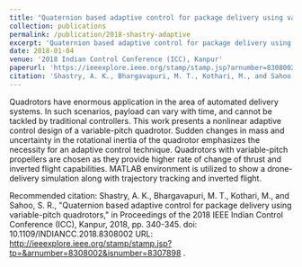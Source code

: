 ```yaml
---
title: "Quaternion based adaptive control for package delivery using variable-pitch quadrotors"
collection: publications
permalink: /publication/2018-shastry-adaptive
excerpt: 'Quaternion based adaptive control for package delivery using variable-pitch quadrotors'
date: 2018-01-04
venue: '2018 Indian Control Conference (ICC), Kanpur'
paperurl: 'https://ieeexplore.ieee.org/stamp/stamp.jsp?arnumber=8308002'
citation: 'Shastry, A. K., Bhargavapuri, M. T., Kothari, M., and Sahoo, S. R. (2018, January). &quot;Quaternion based adaptive control for package delivery using variable-pitch quadrotors.&quot; <i> in Proceedings of the 2018 IEEE Indian Control Conference (ICC) </i>.(pp. 340-345), doi: 10.1109/INDIANCC.2018.8308002.'
---
```

Quadrotors have enormous application in the area of automated delivery systems. In such scenarios, payload can vary with time, and cannot be tackled by traditional controllers. This work presents a nonlinear adaptive control design of a variable-pitch quadrotor. Sudden changes in mass and uncertainty in the rotational inertia of the quadrotor emphasizes the necessity for an adaptive control technique. Quadrotors with variable-pitch propellers are chosen as they provide higher rate of change of thrust and inverted flight capabilities. MATLAB environment is utilized to show a drone-delivery simulation along with trajectory tracking and inverted flight.

Recommended citation: Shastry, A. K., Bhargavapuri, M. T., Kothari, M., and Sahoo, S. R., "Quaternion based adaptive control for package delivery using variable-pitch quadrotors," in Proceedings of the 2018 IEEE Indian Control Conference (ICC), Kanpur, 2018, pp. 340-345.
doi: 10.1109/INDIANCC.2018.8308002
URL: http://ieeexplore.ieee.org/stamp/stamp.jsp?tp=&arnumber=8308002&isnumber=8307898
.
